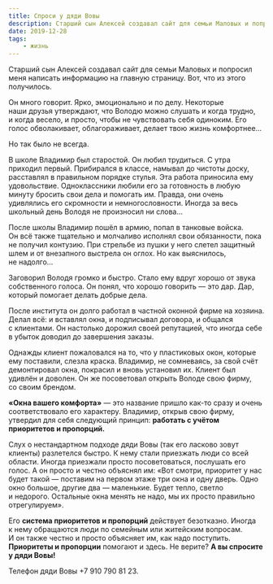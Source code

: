 ```yaml
---
title: Спроси у дяди Вовы
description: Старший сын Алексей создавал сайт для семьи Маловых и попросил меня написать информацию на главную страницу. Вот, что из этого получилось.
date: 2019-12-28
tags:
    - жизнь
---
```



Старший сын Алексей создавал сайт для семьи Маловых и&nbsp;попросил меня написать информацию на&nbsp;главную страницу. Вот, что из&nbsp;этого получилось.

Он&nbsp;много говорит. Ярко, эмоционально и&nbsp;по&nbsp;делу. Некоторые наши&nbsp;друзья утверждают, что Володю можно слушать и&nbsp;когда трудно, и&nbsp;когда весело, и&nbsp;просто, чтобы не&nbsp;чувствовать себя одиноким. Его голос обволакивает, облагораживает, делает твою жизнь комфортнее&hellip;

Но&nbsp;так было не&nbsp;всегда. 

В&nbsp;школе Владимир был старостой. Он&nbsp;любил трудиться. С&nbsp;утра приходил первый. Прибирался в&nbsp;классе, намывал до&nbsp;чистоты доску, расставлял в&nbsp;правильном порядке стулья. Эта работа приносила ему удовольствие. Одноклассники любили его за&nbsp;готовность в&nbsp;любую минуту бросить свои дела и&nbsp;помогать им.&nbsp;Правда, они очень удивлялись его скромности и&nbsp;немногословности. Иногда за&nbsp;весь школьный день Володя не&nbsp;произносил ни&nbsp;слова&hellip;

После школы Владимир пошёл в&nbsp;армию, попал в&nbsp;танковые войска. Он&nbsp;всё также тщательно и&nbsp;молчаливо исполнял свои обязанности, пока не&nbsp;получил контузию. При стрельбе из&nbsp;пушки у&nbsp;него слетел защитный шлем и&nbsp;от&nbsp;внезапного выстрела он&nbsp;оглох. Но&nbsp;как выяснилось, не&nbsp;надолго&hellip;

Заговорил Володя громко и&nbsp;быстро. Стало ему вдруг хорошо от&nbsp;звука собственного голоса. Он&nbsp;понял, что хорошо говорить&nbsp;&mdash; это дар. Дар, который помогает делать добрые дела. 

После института он&nbsp;долго работал в&nbsp;частной оконной фирме на&nbsp;хозяина. Делал всё: и&nbsp;вставлял окна, и&nbsp;подписывал договора, и&nbsp;общался с&nbsp;клиентами. Он&nbsp;настолько дорожил своей репутацией, что иногда себе в&nbsp;убыток доводил до&nbsp;завершения заказы. 

Однажды клиент пожаловался на&nbsp;то, что у&nbsp;пластиковых окон, которые ему поставили, слезла краска. Владимир, не&nbsp;сомневаясь, за&nbsp;свой счёт демонтировал окна, покрасил и&nbsp;вновь установил их. Клиент был удивлён и&nbsp;доволен. Он&nbsp;же посоветовал открыть Володе свою фирму, со&nbsp;своим брендом. 

<strong>&laquo;Окна вашего комфорта&raquo;</strong>&nbsp;&mdash; это название пришло <nobr>как-то</nobr> сразу и&nbsp;очень соответствовало его характеру. Владимир, открыв свою фирму, утвердил для себя следующий принцип: <strong>работать с&nbsp;учётом приоритетов и&nbsp;пропорций. </strong>

Слух о&nbsp;нестандартном подходе дяди Вовы (так его ласково зовут клиенты) разлетелся быстро. К&nbsp;нему стали приезжать люди со&nbsp;всей области. Иногда приезжали просто посоветоваться, послушать его голос. А&nbsp;он&nbsp;просто и&nbsp;честно объяснял им: &laquo;Вот смотри, приоритет у&nbsp;нас будет такой&nbsp;&mdash; поставим на&nbsp;первом этаже три окна и&nbsp;одну дверь. Одно окно большое, другие два&nbsp;&mdash; маленькие. Будет тепло, светло и&nbsp;недорого. Остальные окна менять не&nbsp;надо, мы&nbsp;их&nbsp;просто правильно отрегулируем&raquo;. 

Его <strong>система приоритетов и&nbsp;пропорций</strong> действует безотказно. Иногда к&nbsp;нему обращаются люди по&nbsp;семейным или житейским вопросам. И&nbsp;он&nbsp;также честно и&nbsp;просто объясняет им, как надо поступить. <strong>Приоритеты и&nbsp;пропорции</strong> помогают и&nbsp;здесь. Не&nbsp;верите? <strong>А&nbsp;вы&nbsp;спросите у&nbsp;дяди Вовы!</strong>

Телефон дяди Вовы <nobr>+7 910 790 81 23</nobr>.